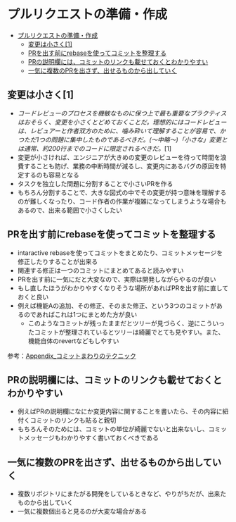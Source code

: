 # プルリクエストの準備・作成

- [プルリクエストの準備・作成](#プルリクエストの準備作成)
  - [変更は小さく\[1\]](#変更は小さく1)
  - [PRを出す前にrebaseを使ってコミットを整理する](#prを出す前にrebaseを使ってコミットを整理する)
  - [PRの説明欄には、コミットのリンクも載せておくとわかりやすい](#prの説明欄にはコミットのリンクも載せておくとわかりやすい)
  - [一気に複数のPRを出さず、出せるものから出していく](#一気に複数のprを出さず出せるものから出していく)


## 変更は小さく[1]

- *コードレビューのプロセスを機敏なものに保つ上で最も重要なプラクティスはおそらく、変更を小さくとどめておくことだ。理想的にはコードレビューは、レビュアーと作者双方のために、噛み砕いて理解することが容易で、かつただ1つの問題に集中したものであるべきだ。(〜中略〜)「小さな」変更とは通常、約200行までのコードに限定されるべきだ。*[1]
- 変更が小さければ、エンジニアが大きめの変更のレビューを待って時間を浪費することも防げ、業務の中断時間が減るし、変更内にあるバグの原因を特定するのも容易となる
- タスクを独立した問題に分割することで小さいPRを作る
- もちろん分割することで、大きな図式の中でその変更が持つ意味を理解するのが難しくなったり、コード作者の作業が複雑になってしまうような場合もあるので、出来る範囲で小さくしたい

## PRを出す前にrebaseを使ってコミットを整理する

- intaractive rebaseを使ってコミットをまとめたり、コミットメッセージを修正したりすることが出来る
- 関連する修正は一つのコミットにまとめてあると読みやすい
- PRを出す前に一気にだと大変なので、実際は開発しながらやるのが良い
- もし直したほうがわかりやすくなりそうな場所があればPRを出す前に直しておくと良い
- 例えば機能Aの追加、その修正、そのまた修正、という3つのコミットがあるのであればこれは1つにまとめた方が良い
  - このようなコミットが残ったままだとツリーが見づらく、逆にこういったコミットが整理されているとツリーは綺麗でとても見やすい。また、機能自体のrevertなどもしやすい

参考：[Appendix_コミットまわりのテクニック](./Appendix_コミットまわりのテクニック.md)

## PRの説明欄には、コミットのリンクも載せておくとわかりやすい

- 例えばPRの説明欄になにか変更内容に関することを書いたら、その内容に紐付くコミットのリンクも貼ると親切
- もちろんそのためには、コミットの単位が綺麗でないと出来ないし、コミットメッセージもわかりやすく書いておくべきである

## 一気に複数のPRを出さず、出せるものから出していく

- 複数リポジトリにまたがる開発をしているときなど、やりがちだが、出来たものから出していく
- 一気に複数個出ると見るのが大変な場合がある
